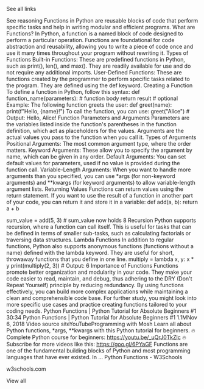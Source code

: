 

See all links

See reasoning
Functions in Python are reusable blocks of code that perform specific tasks and help in writing modular and efficient programs.
What are Functions?
In Python, a function is a named block of code designed to perform a particular operation. Functions are foundational for code abstraction and reusability, allowing you to write a piece of code once and use it many times throughout your program without rewriting it.
Types of Functions
Built-in Functions: These are predefined functions in Python, such as print(), len(), and max(). They are readily available for use and do not require any additional imports.
User-Defined Functions: These are functions created by the programmer to perform specific tasks related to the program. They are defined using the def keyword.
Creating a Function
To define a function in Python, follow this syntax:
def function_name(parameters):
    # function body
    return result  # optional
Example: The following function greets the user:
def greet(name):
    print(f"Hello, {name}!")
To call the function, you can use:
greet("Alice")  # Output: Hello, Alice!
Function Parameters and Arguments
Parameters are the variables listed inside the function's parentheses in the function definition, which act as placeholders for the values.
Arguments are the actual values you pass to the function when you call it.
Types of Arguments
Positional Arguments: The most common argument type, where the order matters.
Keyword Arguments: These allow you to specify the argument by name, which can be given in any order.
Default Arguments: You can set default values for parameters, used if no value is provided during the function call.
Variable-Length Arguments: When you want to handle more arguments than you specified, you can use *args (for non-keyword arguments) and **kwargs (for keyword arguments) to allow variable-length argument lists.
Returning Values
Functions can return values using the return statement. If you want to use the result of a function in another part of your code, you can return it and store it in a variable:
def add(a, b):
    return a + b

sum_value = add(5, 3)  # sum_value now holds 8
Recursion
Python supports recursion, where a function can call itself. This is useful for tasks that can be defined in terms of smaller sub-tasks, such as calculating factorials or traversing data structures.
Lambda Functions
In addition to regular functions, Python also supports anonymous functions (functions without a name) defined with the lambda keyword. They are useful for short, throwaway functions that you define in one line.
multiply = lambda x, y: x * y
print(multiply(2, 3))  # Output: 6
Importance of Functions
Functions promote better organization and modularity in your code. They make your code easier to read, maintain, and debug, thus adhering to the DRY (Don't Repeat Yourself) principle by reducing redundancy.
By using functions effectively, you can build more complex applications while maintaining a clean and comprehensible code base. For further study, you might look into more specific use cases and practice creating functions tailored to your coding needs.
Python Functions | Python Tutorial for Absolute Beginners #1
30:34
Python Functions | Python Tutorial for Absolute Beginners #1
1.1MNov 6, 2018
Video source siteYouTubeProgramming with Mosh
Learn all about Python functions, *args, **kwargs with this Python tutorial for beginners. 🔥Complete Python course for beginners: https://youtu.be/_uQrJ0TkZlc 🔥Subscribe for more videos like this: https://goo.gl/6PYaGF Functions are one of the fundamental building blocks of Python and most programming languages that have ever existed. In ...
Python Functions - W3Schools

w3schools.com



View all
 